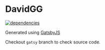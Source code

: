 # DavidGG

[![dependencies](https://david-dm.org/davidgg/tslint-eslint-rules-recommended.svg)](https://david-dm.org/davidgg/tslint-eslint-rules-recommended)

Generated using [GatsbyJS](https://www.gatsbyjs.org)

Checkout `gatsy` branch to check source code.
